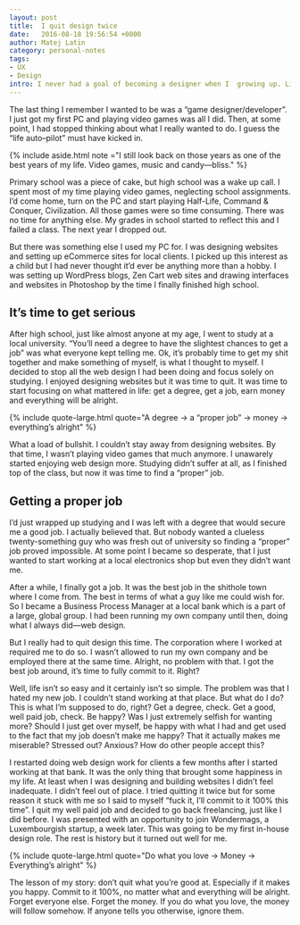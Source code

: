```yaml
---
layout: post
title:  I quit design twice
date:   2016-08-18 19:56:54 +0000
author: Matej Latin
category: personal-notes
tags:
- UX
- Design
intro: I never had a goal of becoming a designer when I  growing up. Like most young boys, I wanted to be a jet fighter a pilot, a fireman, a police officer,… whatever I was most interested in at a particular moment. 
---
```

The last thing I remember I wanted to be was a “game designer/developer”. I just got my first PC and playing video games was all I did. Then, at some point, I had stopped thinking about what I really wanted to do. I guess the “life auto–pilot” must have kicked in.

{% include aside.html note ="I still look back on those years as one of the best years of my life. Video games, music and candy—bliss." %}

Primary school was a piece of cake, but high school was a wake up call. I spent most of my time playing video games, neglecting school assignments. I’d come home, turn on the PC and start playing Half-Life, Command & Conquer, Civilization. All those games were so time consuming. There was no time for anything else. My grades in school started to reflect this and I failed a class. The next year I dropped out.

But there was something else I used my PC for. I was designing websites and setting up eCommerce sites for local clients. I picked up this interest as a child but I had never thought it’d ever be anything more than a hobby. I was setting up WordPress blogs, Zen Cart web sites and drawing interfaces and websites in Photoshop by the time I finally finished high school.

## It’s time to get serious
After high school, just like almost anyone at my age, I went to study at a local university. “You’ll need a degree to have the slightest chances to get a job” was what everyone kept telling me. Ok, it’s probably time to get my shit together and make something of myself, is what I thought to myself. I decided to stop all the web design I had been doing and focus solely on studying. I enjoyed designing websites but it was time to quit. It was time to start focusing on what mattered in life: get a degree, get a job, earn money and everything will be alright.

{% include quote-large.html quote="A degree → a “proper job” → money → everything’s alright" %}

What a load of bullshit. I couldn’t stay away from designing websites. By that time, I wasn’t playing video games that much anymore. I unawarely started enjoying web design more. Studying didn’t suffer at all, as I finished top of the class, but now it was time to find a “proper” job.

## Getting a proper job
I’d just wrapped up studying and I was left with a degree that would secure me a good job. I actually believed that. But nobody wanted a clueless twenty-something guy who was fresh out of university so finding a “proper” job proved impossible. At some point I became so desperate, that I just wanted to start working at a local electronics shop but even they didn’t want me.

After a while, I finally got a job. It was the best job in the shithole town where I come from. The best in terms of what a guy like me could wish for.  So I became a Business Process Manager at a local bank which is a part of a large, global group. I had been running my own company until then, doing what I always did—web design.

But I really had to quit design this time. The corporation where I worked at required me to do so. I wasn’t allowed to run my own company and be employed there at the same time. Alright, no problem with that. I got the best job around, it’s time to fully commit to it. Right?

Well, life isn’t so easy and it certainly isn’t so simple. The problem was that I hated my new job. I couldn’t stand working at that place. But what do I do? This is what I’m supposed to do, right? Get a degree, check. Get a good, well paid job, check. Be happy? Was I just extremely selfish for wanting more? Should I just get over myself, be happy with what I had and get used to the fact that my job doesn’t make me happy? That it actually makes me miserable? Stressed out? Anxious? How do other people accept this?

I restarted doing web design work for clients a few months after I started working at that bank. It was the only thing that brought some happiness in my life. At least when I was designing and building websites I didn’t feel inadequate. I didn’t feel out of place. I tried quitting it twice but for some reason it stuck with me so I said to myself “fuck it, I’ll commit to it 100% this time”. I quit my well paid job and decided to go back freelancing, just like I did before. I was presented with an opportunity to join Wondermags, a Luxembourgish startup, a week later. This was going to be my first in-house design role. The rest is history but it turned out well for me.

{% include quote-large.html quote="Do what you love → Money → Everything’s alright" %}

The lesson of my story: don’t quit what you’re good at. Especially if it makes you happy. Commit to it 100%, no matter what and everything will be alright. Forget everyone else. Forget the money. If you do what you love, the money will follow somehow. If anyone tells you otherwise, ignore them.